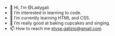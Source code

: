 - 👋 Hi, I’m @Ladygali
- 👀 I’m interested in learning to code. 
- 🌱 I’m currently learning HTML and CSS.
- 💞️ I’m really good at baking cupcakes and singing.
- 📫 How to reach me elyse.galizio@gmail.com

<!---
Ladygali/Ladygali is a ✨ special ✨ repository because its `README.md` (this file) appears on your GitHub profile.
You can click the Preview link to take a look at your changes.
--->
